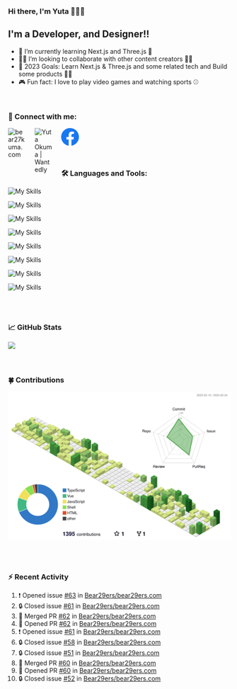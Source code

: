 ### Hi there, I'm Yuta 🤟🏻🐻

## I'm a Developer, and Designer!!

- 🌱 I’m currently learning Next.js and Three.js 🤣
- 👬🏻 I’m looking to collaborate with other content creators 👋🏻
- 🥅 2023 Goals: Learn Next.js & Three.js and some related tech and Build some products 💪🏻
- 🎮 Fun fact: I love to play video games and watching sports ⚾️

<br />

### :wave: Connect with me:

[<img align="left" alt="bear27kuma.com" width="40px" src="https://user-images.githubusercontent.com/39920490/156489586-f125813b-e344-46d6-9306-f5786684b976.jpg" style="margin-right: 20px;" />](https://bear29ers.github.io/)
[<img align="left" alt="Yuta Okuma | Wantedly" width="40px" src="https://user-images.githubusercontent.com/39920490/156489528-fdc520d6-10f1-43b6-8bf8-fadf8dcf1a90.jpg" style="margin-right: 20px;" />](https://www.wantedly.com/id/yuta_okuma_b)
[<img align="left" alt="Yuta Okuma | Facebook" width="40px" src="https://github.com/github/explore/blob/main/topics/facebook/facebook.png?raw=true" style="margin-right: 20px;" />](https://www.facebook.com/kumakuma1129/)

[//]: # '[<img align="left" alt="Yuta Okuma | Instagram" width="40px" src="https://github.com/github/explore/blob/main/topics/instagram/instagram.png?raw=true" />](https://www.instagram.com/bear_27earl/)'

<br />
<br />
<br />
<br />

### :hammer_and_wrench: Languages and Tools:

![My Skills](https://skillicons.dev/icons?i=html,css,sass,tailwind,bootstrap,js,ts)

![My Skills](https://skillicons.dev/icons?i=jquery,threejs,react,emotion,styledcomponents,materialui,nextjs)

![My Skills](https://skillicons.dev/icons?i=vercel,vue,nuxt,vite,nodejs,express,jest)

![My Skills](https://skillicons.dev/icons?i=regex,webpack,babel,php,laravel,mysql,sqlite)

![My Skills](https://skillicons.dev/icons?i=docker,git,github,githubactions,aws,gcp,firebase)

![My Skills](https://skillicons.dev/icons?i=vim,neovim,linux,bash,lua,markdown,svg)

![My Skills](https://skillicons.dev/icons?i=idea,vscode,atom,figma,xd,ps,ai)

![My Skills](https://skillicons.dev/icons?i=pr,ae,postman,sentry,codepen,stackoverflow,discord)

<br />
<br />

### :chart_with_upwards_trend: GitHub Stats

<div style="display: flex;">
    <a href="https://github.com/Bear29ers">
        <img height="220px;" src="https://github-readme-stats-bear29ers.vercel.app/api?username=Bear29ers&show_icons=true&theme=bear">
    </a>
</div>

<br />
<br />

### :four_leaf_clover: Contributions

![](./profile-3d-contrib/profile-green-animate.svg)

<br />
<br />

### :zap: Recent Activity

<!--START_SECTION:activity-->

1. ❗ Opened issue [#63](https://github.com/Bear29ers/bear29ers.com/issues/63) in [Bear29ers/bear29ers.com](https://github.com/Bear29ers/bear29ers.com)
2. 🔒 Closed issue [#61](https://github.com/Bear29ers/bear29ers.com/issues/61) in [Bear29ers/bear29ers.com](https://github.com/Bear29ers/bear29ers.com)
3. 🎉 Merged PR [#62](https://github.com/Bear29ers/bear29ers.com/pull/62) in [Bear29ers/bear29ers.com](https://github.com/Bear29ers/bear29ers.com)
4. 💪 Opened PR [#62](https://github.com/Bear29ers/bear29ers.com/pull/62) in [Bear29ers/bear29ers.com](https://github.com/Bear29ers/bear29ers.com)
5. ❗ Opened issue [#61](https://github.com/Bear29ers/bear29ers.com/issues/61) in [Bear29ers/bear29ers.com](https://github.com/Bear29ers/bear29ers.com)
6. 🔒 Closed issue [#58](https://github.com/Bear29ers/bear29ers.com/issues/58) in [Bear29ers/bear29ers.com](https://github.com/Bear29ers/bear29ers.com)
7. 🔒 Closed issue [#51](https://github.com/Bear29ers/bear29ers.com/issues/51) in [Bear29ers/bear29ers.com](https://github.com/Bear29ers/bear29ers.com)
8. 🎉 Merged PR [#60](https://github.com/Bear29ers/bear29ers.com/pull/60) in [Bear29ers/bear29ers.com](https://github.com/Bear29ers/bear29ers.com)
9. 💪 Opened PR [#60](https://github.com/Bear29ers/bear29ers.com/pull/60) in [Bear29ers/bear29ers.com](https://github.com/Bear29ers/bear29ers.com)
10. 🔒 Closed issue [#52](https://github.com/Bear29ers/bear29ers.com/issues/52) in [Bear29ers/bear29ers.com](https://github.com/Bear29ers/bear29ers.com)

<!--END_SECTION:activity-->
